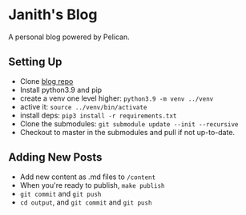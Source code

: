 # Janith's Blog

A personal blog powered by Pelican.

## Setting Up

- Clone [blog repo](https://github.com/janithl/blog)
- Install python3.9 and pip
- create a venv one level higher: `python3.9 -m venv ../venv`
- active it: `source ../venv/bin/activate`
- install deps: `pip3 install -r requirements.txt`
- Clone the submodules: `git submodule update --init --recursive`
- Checkout to master in the submodules and pull if not up-to-date.

## Adding New Posts

- Add new content as .md files to `/content`
- When you're ready to publish, `make publish`
- `git commit` and `git push`
- `cd output`, and `git commit` and `git push`

